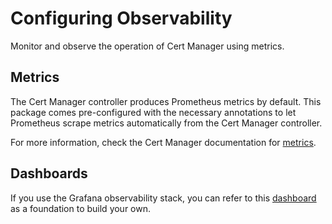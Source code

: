 # Configuring Observability

Monitor and observe the operation of Cert Manager using metrics.

## Metrics

The Cert Manager controller produces Prometheus metrics by default. This package comes pre-configured with the necessary annotations to let Prometheus scrape metrics automatically from the Cert Manager controller.

For more information, check the Cert Manager documentation for [metrics](https://cert-manager.io/docs/usage/prometheus-metrics).

## Dashboards

If you use the Grafana observability stack, you can refer to this [dashboard](https://gitlab.com/uneeq-oss/cert-manager-mixin) as a foundation to build your own.
